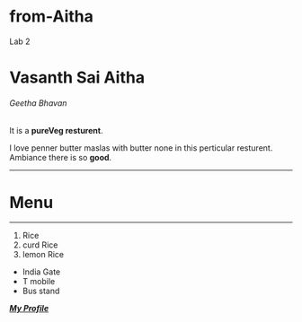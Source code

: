 # from-Aitha
Lab 2
# Vasanth Sai Aitha
###### Geetha Bhavan

It is a **pureVeg resturent**.

 I love penner butter maslas with butter none in this perticular resturent. Ambiance there is so **good**.  

 ---
# Menu
 ----

1. Rice
2. curd Rice 
7. lemon Rice


- India Gate
- T mobile 
- Bus stand 

[***My Profile***](/MyMedia.md)